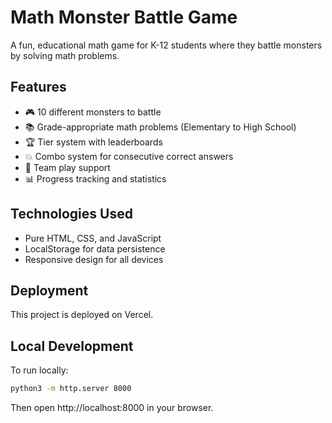 # Math Monster Battle Game

A fun, educational math game for K-12 students where they battle monsters by solving math problems.

## Features

- 🎮 10 different monsters to battle
- 📚 Grade-appropriate math problems (Elementary to High School)
- 🏆 Tier system with leaderboards
- 💥 Combo system for consecutive correct answers
- 👥 Team play support
- 📊 Progress tracking and statistics

## Technologies Used

- Pure HTML, CSS, and JavaScript
- LocalStorage for data persistence
- Responsive design for all devices

## Deployment

This project is deployed on Vercel.

## Local Development

To run locally:
```bash
python3 -m http.server 8000
```
Then open http://localhost:8000 in your browser.
